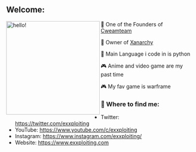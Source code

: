 ## Welcome:
<p>
  <img width="250" alt="hello!" align="left" src="https://media1.tenor.com/images/a0689c46e24fc5a5d34999af592b23f3/tenor.gif">
</p>



🍨 One of the Founders of [Cweamteam](https://discord.gg/cweam) 

🥀 Owner of [Xanarchy](https://discord.gg/CsvaPps735) 

🔧 Main Language i code in is python 

🎮 Anime and video game are my past time

🎮 My fav game is warframe




### 💬 Where to find me:
- Twitter: https://twitter.com/exxploiting
- YouTube: https://www.youtube.com/c/exxploiting
- Instagram: https://www.instagram.com/exxploiting/
- Website: https://www.exxploiting.com
